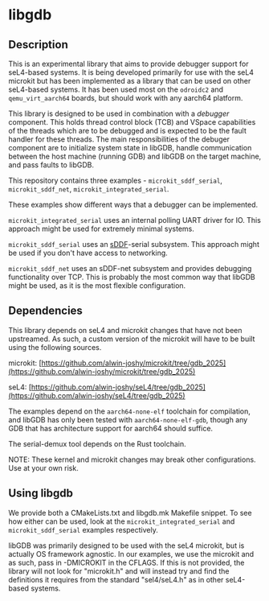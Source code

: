 # libgdb

## Description

This is an experimental library that aims to provide debugger support for seL4-based systems. It is being developed
primarily for use with the seL4 microkit but has been implemented as a library that can be used on other
seL4-based systems. It has been used most on the `odroidc2` and `qemu_virt_aarch64` boards, but
should work with any aarch64 platform.

This library is designed to be used in combination with a *debugger* component. This holds thread
control block (TCB) and VSpace capabilities of the threads which are to be debugged and is expected
to be the fault handler for these threads. The main responsibilities of the debuger component are to
initialize system state in libGDB, handle communication between the host machine (running GDB) and
libGDB on the target machine, and pass faults to libGDB. 

This repository contains three examples - `microkit_sddf_serial`, `microkit_sddf_net`, `microkit_integrated_serial`.

These examples show different ways that a debugger can be implemented.

`microkit_integrated_serial` uses an internal polling UART driver for IO. This approach might be
used for extremely minimal systems.

`microkit_sddf_serial` uses an [sDDF](https://github.com/au-ts/sddf)-serial subsystem. This approach
might be used if you don't have access to networking.

`microkit_sddf_net` uses an sDDF-net subsystem and provides debugging functionality over TCP. This
is probably the most common way that libGDB might be used, as it is the most flexible configuration.

## Dependencies

This library depends on seL4 and microkit changes that have not been upstreamed. As such, a custom version of the
microkit will have to be built using the following sources.

microkit: [https://github.com/alwin-joshy/microkit/tree/gdb_2025](https://github.com/alwin-joshy/microkit/tree/gdb_2025)

seL4: [https://github.com/alwin-joshy/seL4/tree/gdb_2025](https://github.com/alwin-joshy/seL4/tree/gdb_2025)

The examples depend on the `aarch64-none-elf` toolchain for compilation, and libGDB has only been tested with `aarch64-none-elf-gdb`,
though any GDB that has architecture support for aarch64 should suffice.

The serial-demux tool depends on the Rust toolchain.

NOTE: These kernel and microkit changes may break other configurations. Use at your own risk.

## Using libgdb

We provide both a CMakeLists.txt and libgdb.mk Makefile snippet. To see how either can be
used, look at the `microkit_integrated_serial` and `microkit_sddf_serial` examples respectively.

libGDB was primarily designed to be used with the seL4 microkit, but is actually OS framework agnostic.
In our examples, we use the microkit and as such, pass in -DMICROKIT in the CFLAGS. If this is not provided,
the library will not look for "microkit.h" and will instead try and find the definitions it requires from
the standard "sel4/seL4.h" as in other seL4-based systems.


